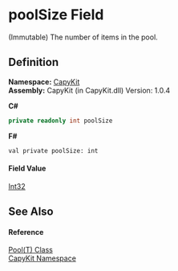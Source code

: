 # poolSize Field


(Immutable) The number of items in the pool.



## Definition
**Namespace:** <a href="N_CapyKit.md">CapyKit</a>  
**Assembly:** CapyKit (in CapyKit.dll) Version: 1.0.4

**C#**
``` C#
private readonly int poolSize
```
**F#**
``` F#
val private poolSize: int
```



#### Field Value
<a href="https://learn.microsoft.com/dotnet/api/system.int32" target="_blank" rel="noopener noreferrer">Int32</a>

## See Also


#### Reference
<a href="T_CapyKit_Pool_1.md">Pool(T) Class</a>  
<a href="N_CapyKit.md">CapyKit Namespace</a>  
